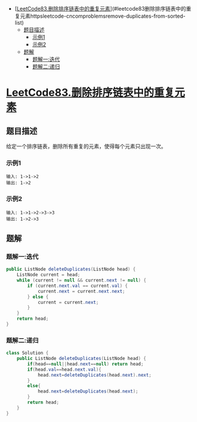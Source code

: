 <!-- TOC -->

- [[LeetCode83.删除排序链表中的重复元素](https://leetcode-cn.com/problems/remove-duplicates-from-sorted-list/)](#leetcode83删除排序链表中的重复元素httpsleetcode-cncomproblemsremove-duplicates-from-sorted-list)
    - [题目描述](#题目描述)
        - [示例1](#示例1)
        - [示例2](#示例2)
    - [题解](#题解)
        - [题解一:迭代](#题解一迭代)
        - [题解二:递归](#题解二递归)

<!-- /TOC -->
# [LeetCode83.删除排序链表中的重复元素](https://leetcode-cn.com/problems/remove-duplicates-from-sorted-list/)
## 题目描述
给定一个排序链表，删除所有重复的元素，使得每个元素只出现一次。
### 示例1
```
输入: 1->1->2
输出: 1->2
```
### 示例2
```
输入: 1->1->2->3->3
输出: 1->2->3
```
## 题解
### 题解一:迭代
```java
public ListNode deleteDuplicates(ListNode head) {
    ListNode current = head;
    while (current != null && current.next != null) {
        if (current.next.val == current.val) {
            current.next = current.next.next;
        } else {
            current = current.next;
        }
    }
    return head;
}
```
### 题解二:递归
```java
class Solution {
    public ListNode deleteDuplicates(ListNode head) {
        if(head==null||head.next==null) return head;
        if(head.val==head.next.val){
            head.next=deleteDuplicates(head.next).next;
        }
        else{
            head.next=deleteDuplicates(head.next);
        }
        return head;
    }
}
```